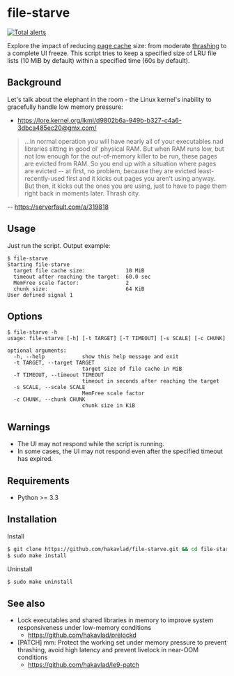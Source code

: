
# file-starve

[![Total alerts](https://img.shields.io/lgtm/alerts/g/hakavlad/file-starve.svg?logo=lgtm&logoWidth=18)](https://lgtm.com/projects/g/hakavlad/file-starve/alerts/)

Explore the impact of reducing [page cache](https://www.kernel.org/doc/html/latest/admin-guide/mm/concepts.html#page-cache) size: from moderate [thrashing](https://en.wikipedia.org/wiki/Thrashing_(computer_science)) to a complete UI freeze. This script tries to keep a specified size of LRU file lists (10 MiB by default) within a specified time (60s by default).

## Background

Let's talk about the elephant in the room - the Linux kernel's inability to gracefully handle low memory pressure:
- https://lore.kernel.org/lkml/d9802b6a-949b-b327-c4a6-3dbca485ec20@gmx.com/

>...in normal operation you will have nearly all of your executables nad libraries sitting in good ol' physical RAM. But when RAM runs low, but not low enough for the out-of-memory killer to be run, these pages are evicted from RAM. So you end up with a situation where pages are evicted -- at first, no problem, because they are evicted least-recently-used first and it kicks out pages you aren't using anyway. But then, it kicks out the ones you are using, just to have to page them right back in moments later. Thrash city.

-- https://serverfault.com/a/319818

## Usage

Just run the script. Output example:
```
$ file-starve
Starting file-starve
  target file cache size:             10 MiB
  timeout after reaching the target:  60.0 sec
  MemFree scale factor:               2
  chunk size:                         64 KiB
User defined signal 1
```

## Options

```
$ file-starve -h
usage: file-starve [-h] [-t TARGET] [-T TIMEOUT] [-s SCALE] [-c CHUNK]

optional arguments:
  -h, --help            show this help message and exit
  -t TARGET, --target TARGET
                        target size of file cache in MiB
  -T TIMEOUT, --timeout TIMEOUT
                        timeout in seconds after reaching the target
  -s SCALE, --scale SCALE
                        MemFree scale factor
  -c CHUNK, --chunk CHUNK
                        chunk size in KiB
```

## Warnings

- The UI may not respond while the script is running.
- In some cases, the UI may not respond even after the specified timeout has expired.

## Requirements

- Python >= 3.3

## Installation

Install
```bash
$ git clone https://github.com/hakavlad/file-starve.git && cd file-starve
$ sudo make install
```

Uninstall
```bash
$ sudo make uninstall
```

## See also

- Lock executables and shared libraries in memory to improve system responsiveness under low-memory conditions
    - https://github.com/hakavlad/prelockd
- [PATCH] mm: Protect the working set under memory pressure to prevent thrashing, avoid high latency and prevent livelock in near-OOM conditions
    - https://github.com/hakavlad/le9-patch

